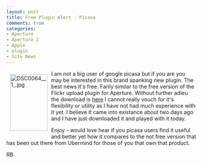 ```yaml
---
layout: post
title: Free Plugin Alert - Picasa
comments: true
categories:
- Aperture
- Aperture 2
- Apple
- plugin
- Site News
---
```

<a href="/wp-content/uploads/2009/02/DSC0064__1_.jpg"><img title="DSC0064__1_.jpg" src="/wp-content/uploads/2009/02/.thumbs/.DSC0064__1_.jpg" border="0" alt="DSC0064__1_.jpg" hspace="10" vspace="10" width="99" height="150" align="left" /></a>I am not a big user of google picasa but if you are you may be interested in this brand spanking new plugin. The best news it's free. Farily similar to the free version of the Flickr upload plugin for Aperture. Without further adieu the download is <a href="http://code.google.com/p/aperture-picasa-plugin/downloads/list">here</a> I cannot really vouch for it's flexibility or utility as I have not had much experience with it yet. I believe it came into existance about two days ago and I have just downloaded it and played with it today.

Enjoy - would love hear if you picasa users find it useful and better yet how it compares to the not free version that has been out there from Ubermind for those of you that own that product.

RB<!--more-->